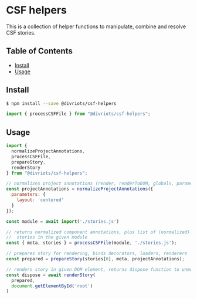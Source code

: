 # CSF helpers

This is a collection of helper functions to manipulate, combine and resolve CSF stories.

## Table of Contents

- [Install](#install)
- [Usage](#usage)

## Install


```sh
$ npm install --save @divriots/csf-helpers
```

```javascript
import { processCSFFile } from "@divriots/csf-helpers";
```

## Usage

```js
import {
  normalizeProjectAnnotations,
  processCSFFile,
  prepareStory,
  renderStory
} from "@divriots/csf-helpers";

// normalizes project annotations (render, renderToDOM, globals, parameters ...)
const projectAnnotations = normalizeProjectAnnotations({
  parameters: {
    layout: 'centered'
  }
});

const module = await import('./stories.js')

// returns normalized component annotations, plus list of (normalized)
//  stories in the given module
const { meta, stories } = processCSFFile(module, './stories.js');

// prepares story for rendering, binds decorators, loaders, renderers
const prepared = prepareStory(stories[0], meta, projectAnnotations);

// renders story in given DOM element, returns dispose function to unmount
const dispose = await renderStory(
  prepared,
  document.getElementById('root')
)

